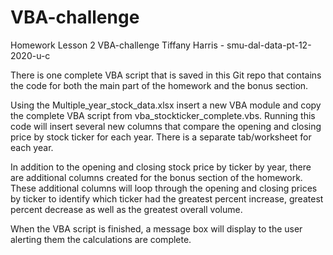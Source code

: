 # VBA-challenge
Homework Lesson 2 VBA-challenge
Tiffany Harris - smu-dal-data-pt-12-2020-u-c

There is one complete VBA script that is saved in this Git repo that contains the code for both the main part of the homework and the bonus section.

Using the Multiple_year_stock_data.xlsx insert a new VBA module and copy the complete VBA script from vba_stockticker_complete.vbs. Running this code will insert several new columns that compare the opening and closing price by stock ticker for each year. There is a separate tab/worksheet for each year.

In addition to the opening and closing stock price by ticker by year, there are additional columns created for the bonus section of the homework. These additional columns will loop through the opening and closing prices by ticker to identify which ticker had the greatest percent increase, greatest percent decrease as well as the greatest overall volume.

When the VBA script is finished, a message box will display to the user alerting them the calculations are complete. 
